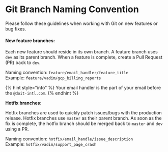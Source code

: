# Git Branch Naming Convention

Please follow these guidelines when working with Git on new features or bug fixes. 

#### New feature branches:

Each new feature should reside in its own branch. A feature branch uses `dev` as its parent branch. When a feature is complete, create a Pull Request \(PR\) back to `dev`.  
  
Naming convention: `feature/email_handler/feature_title`  
Example: `feature/vadim/gcp_billing_reports`

{% hint style="info" %}
Your email handler is the part of your email before the `@doit-intl.com`. 
{% endhint %}

**Hotfix branches:**

Hotfix branches are used to quickly patch issues/bugs with the production release. Hotfix branches use `master` as their parent branch. As soon as the fix is complete, the hotfix branch should be merged back to `master` and `dev` using a PR.

Naming convention: `hotfix/email_handle/issue_description`  
Example: `hotfix/vadim/support_page_crash`



